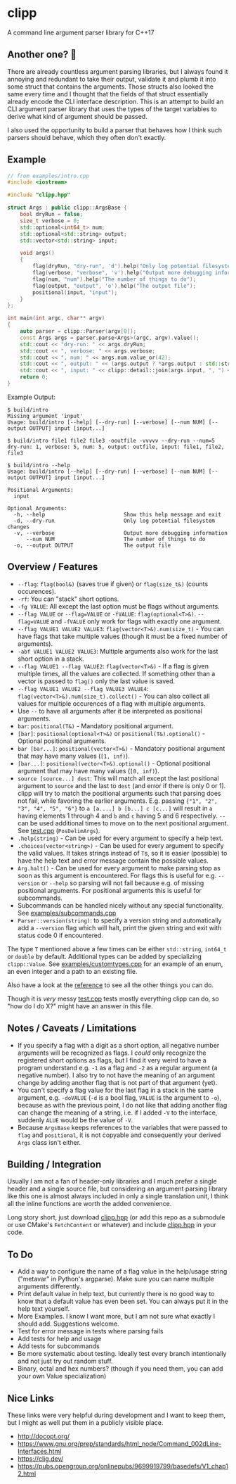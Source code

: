 # clipp
A command line argument parser library for C++17

## Another one? 🤨
There are already countless argument parsing libraries, but I always found it annoying and redundant to take their output, validate it and plumb it into some struct that contains the arguments. Those structs also looked the same every time and I thought that the fields of that struct essentially already encode the CLI interface description. This is an attempt to build an CLI argument parser library that uses the types of the target variables to derive what kind of argument should be passed.

I also used the opportunity to build a parser that behaves how I think such parsers should behave, which they often don't exactly.

## Example
```cpp
// from examples/intro.cpp
#include <iostream>

#include "clipp.hpp"

struct Args : public clipp::ArgsBase {
    bool dryRun = false;
    size_t verbose = 0;
    std::optional<int64_t> num;
    std::optional<std::string> output;
    std::vector<std::string> input;

    void args()
    {
        flag(dryRun, "dry-run", 'd').help("Only log potential filesystem changes");
        flag(verbose, "verbose", 'v').help("Output more debugging information");
        flag(num, "num").help("The number of things to do");
        flag(output, "output", 'o').help("The output file");
        positional(input, "input");
    }
};

int main(int argc, char** argv)
{
    auto parser = clipp::Parser(argv[0]);
    const Args args = parser.parse<Args>(argc, argv).value();
    std::cout << "dry-run: " << args.dryRun;
    std::cout << ", verbose: " << args.verbose;
    std::cout << ", num: " << args.num.value_or(42);
    std::cout << ", output: " << (args.output ? *args.output : std::string("<none>"));
    std::cout << ", input: " << clipp::detail::join(args.input, ", ") << std::endl;
    return 0;
}
```

Example Output:

```shell
$ build/intro
Missing argument 'input'
Usage: build/intro [--help] [--dry-run] [--verbose] [--num NUM] [--output OUTPUT] input [input...]

$ build/intro file1 file2 file3 -ooutfile -vvvvv --dry-run --num=5
dry-run: 1, verbose: 5, num: 5, output: outfile, input: file1, file2, file3

$ build/intro --help
Usage: build/intro [--help] [--dry-run] [--verbose] [--num NUM] [--output OUTPUT] input [input...]

Positional Arguments:
  input

Optional Arguments:
  -h, --help                         Show this help message and exit
  -d, --dry-run                      Only log potential filesystem changes
  -v, --verbose                      Output more debugging information
      --num NUM                      The number of things to do
  -o, --output OUTPUT                The output file
```

## Overview / Features
* `--flag`: `flag(bool&)` (saves true if given) or `flag(size_t&)` (counts occurences).
* `-rf`: You can "stack" short options.
* `-fg VALUE`: All except the last option must be flags without arguments.
* `--flag VALUE` or `--flag=VALUE` or `-fVALUE`: `flag(optional<T>&)`. `--flag=VALUE` and `-fVALUE` only work for flags with exactly one argument.
* `--flag VALUE1 VALUE2 VALUE3`: `flag(vector<T>&).num(size_t)` - You can have flags that take multiple values (though it must be a fixed number of arguments).
* `-abf VALUE1 VALUE2 VALUE3`: Multiple arguments also work for the last short option in a stack.
* `--flag VALUE1 --flag VALUE2`: `flag(vector<T>&)` - If a flag is given multiple times, all the values are collected. If something other than a vector is passed to `flag()` only the last value is saved.
* `--flag VALUE1 VALUE2 --flag VALUE3 VALUE4`: `flag(vector<T>&).num(size_t).collect()` - You can also collect all values for multiple occurences of a flag with multiple arguments.
* Use `--` to have all arguments after it be interpreted as positional arguments.
* `bar`: `positional(T&)` - Mandatory positional argument.
* `[bar]`: `positional(optional<T>&)` or `positional(T&).optional()` - Optional positional arguments.
* `bar [bar...]`: `positional(vector<T>&)` - Mandatory positional argument that may have many values (`[1, inf)`).
* `[bar...]`: `positional(vector<T>&).optional()` - Optional positional argument that may have many values (`[0, inf)`).
* `source [source...] dest`: This will match all except the last positional argument to `source` and the last to `dest` (and error if there is only 0 or 1). clipp will try to match the positional arguments such that parsing does not fail, while favoring the earlier arguments. E.g. passing `{"1", "2", "3", "4", "5", "6"}` to `a [a....] b [b...] c [c...]` will result in `a` having elements 1 through 4 and `b` and `c` having 5 and 6 respectively. `--` can be used additional times to move on to the next positional argument. See [test.cpp](./test.cpp) (`PosDelimArgs`).
* `.help(string)` - Can be used for every argument to specify a help text.
* `.choices(vector<string>)` - Can be used for every argument to specify the valid values. It takes strings instead of `T`s, so it is easier (possible) to have the help text and error message contain the possible values.
* `Arg.halt()` - Can be used for every argument to make parsing stop as soon as this argument is encountered. For flags this is useful for e.g. `--version` or `--help` so parsing will not fail because e.g. of missing positional arguments. For positional arguments this is useful for subcommands.
* Subcommands can be handled nicely without any special functionality. See [examples/subcommands.cpp](./examples/subcommands.cpp)
* `Parser::version(string)`: to specify a version string and automatically add a `--version` flag which will halt, print the given string and exit with status code 0 if encountered.

The type `T` mentioned above a few times can be either `std::string`, `int64_t` or `double` by default. Additional types can be added by specializing `clipp::Value`. See [examples/customtypes.cpp](./examples/customtypes.cpp) for an example of an enum, an even integer and a path to an existing file.

Also have a look at the [reference](./reference.md) to see all the other things you can do.

Though it is *very* messy [test.cpp](./test.cpp) tests mostly everything clipp can do, so "how do I do X?" might have an answer in this file.

## Notes / Caveats / Limitations
* If you specify a flag with a digit as a short option, all negative number arguments will be recognized as flags. I *could* only recognize the registered short options as flags, but I find it very weird to have a program understand e.g. `-1` as a flag and `-2` as a regular argument (a negative number). I also try to not have the meaning of an argument change by adding another flag that is not part of that argument (yet).
* You can't specify a flag value for the last flag in a stack in the same argument, e.g. `-doVALUE` (`-d` is a bool flag, `VALUE` is the argument to `-o`), because as with the previous point, I do not like that adding another flag can change the meaning of a string, i.e. if I added `-V` to the interface, suddenly `ALUE` would be the value of `-V`.
* Because `ArgsBase` keeps references to the variables that were passed to `flag` and `positional`, it is not copyable and consequently your derived `Args` class isn't either.

## Building / Integration
Usually I am not a fan of header-only libraries and I much prefer a single header and a single source file, but considering an argument parsing library like this one is almost always included in only a single translation unit, I think all the inline functions are worth the added convenience.

Long story short, just download [clipp.hpp](./clipp.hpp) (or add this repo as a submodule or use CMake's `FetchContent` or whatever) and include [clipp.hpp](./clipp.hpp) in your code.

## To Do
* Add a way to configure the name of a flag value in the help/usage string ("metavar" in Python's argparse). Make sure you can name multiple arguments differently.
* Print default value in help text, but currently there is no good way to know that a default value has even been set. You can always put it in the help text yourself.
* More Examples. I know I want more, but I am not sure what exactly I should add. Suggestions welcome.
* Test for error message in tests where parsing fails
* Add tests for help and usage
* Add tests for subcommands
* Be more systematic about testing. Ideally test every branch intentionally and not just try out random stuff.
* Binary, octal and hex numbers? (though if you need them, you can add your own Value specialization)

## Nice Links
These links were very helpful during development and I want to keep them, but I might as well put them in a publicly visible place.
* http://docopt.org/
* https://www.gnu.org/prep/standards/html_node/Command_002dLine-Interfaces.html
* https://clig.dev/
* https://pubs.opengroup.org/onlinepubs/9699919799/basedefs/V1_chap12.html
